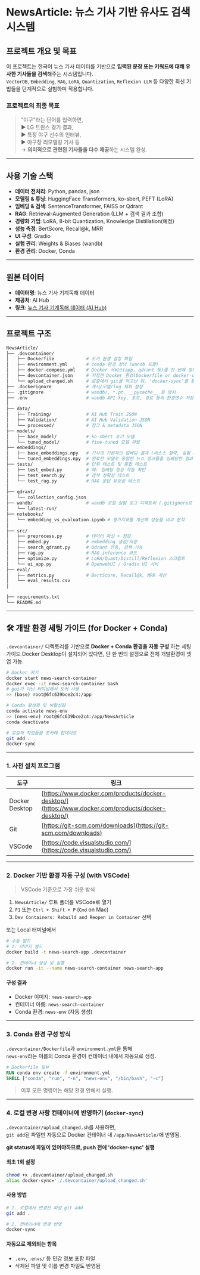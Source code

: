 # NewsArticle: 뉴스 기사 기반 유사도 검색 시스템

## 프로젝트 개요 및 목표
이 프로젝트는 한국어 뉴스 기사 데이터를 기반으로 **입력된 문장 또는 키워드에 대해 유사한 기사들을 검색**해주는 시스템입니다.  
`VectorDB`, `Embedding`, `RAG`, `LoRA`, `Quantization`, `Reflexion LLM` 등 다양한 최신 기법들을 단계적으로 실험하며 적용합니다.

### 프로젝트의 최종 목표
> "야구"라는 단어를 입력하면,  
> ▶ LG 트윈스 경기 결과,  
> ▶ 특정 야구 선수의 인터뷰,  
> ▶ 야구장 리모델링 기사 등  
> → **의미적으로 관련된 기사들을 다수 제공**하는 시스템 완성.

---

## 사용 기술 스택

- **데이터 전처리**: Python, pandas, json
- **모델링 & 튜닝**: HuggingFace Transformers, ko-sbert, PEFT (LoRA)
- **임베딩 & 검색**: SentenceTransformer, FAISS or Qdrant
- **RAG**: Retrieval-Augmented Generation (LLM + 검색 결과 조합)
- **경량화 기법**: LoRA, 8-bit Quantization, Knowledge Distillation(예정)
- **성능 측정**: BertScore, Recall@k, MRR
- **UI 구성**: Gradio
- **실험 관리**: Weights & Biases (wandb)
- **환경 관리**: Docker, Conda

---

## 원본 데이터

- **데이터명**: 뉴스 기사 기계독해 데이터
- **제공처**: AI Hub  
- **링크**: [뉴스 기사 기계독해 데이터 (AI Hub)](https://www.aihub.or.kr/aihubdata/data/view.do?pageIndex=1&currMenu=115&topMenu=100&srchOptnCnd=OPTNCND001&searchKeyword=%EA%B8%B0%EC%82%AC&srchDetailCnd=DETAILCND001&srchOrder=ORDER001&srchPagePer=20&aihubDataSe=data&dataSetSn=577)

---

## 프로젝트 구조

```bash
NewsArticle/
├── .devcontainer/
│   ├── Dockerfile            # 도커 환경 설정 파일
│   ├── environment.yml       # conda 환경 정의 (wandb 포함)
│   ├── docker-compose.yml    # Docker 서비스(app, qdrant 등)를 한 번에 정의하고 실행하는 설정 파일
│   ├── devcontainer.json     # 지정한 Docker 환경(Dockerfile or docker-compose.yml)을 자동으로 빌드하고 실행하게 해주는 설정
│   └── upload_changed.sh     # 로컬에서 git을 하고난 뒤, 'docker-sync'를 통해 자동으로 도커에 업데이트하는 파일 // 해당 파일에 사용법 작성 완료
├── .dockerignore             # 캐시/모델/log 제외 설정
├── .gitignore                # wandb/, *.pt, __pycache__ 등 명시
├── .env                      # wandb API key, 포트, 경로 등의 환경변수 저장 (Git 무시 필수)
│
├── data/
│   ├── Training/             # AI Hub Train JSON
│   ├── Validation/           # AI Hub Validation JSON
│   └── processed/            # 청크 & metadata JSON
├── models/
│   ├── base_model/           # ko-sbert 초기 모델
│   └── tuned_model/          # fine-tuned 모델 파일
├── embeddings/
│   ├── base_embeddings.npy   # 기사의 기본적인 임베딩 결과 (리소스 절약, 실험 재현성 목적)
│   └── tuned_embeddings.npy  # 완료한 모델로 동일한 뉴스 청크들을 임베딩한 결과
├── tests/                    # 단위 테스트 및 통합 테스트
│   ├── test_embed.py         # 예: 임베딩 정상 작동 확인
│   ├── test_search.py        # 검색 정확성 테스트
│   └── test_rag.py           # RAG 응답 유효성 테스트
│
├── qdrant/
│   └── collection_config.json
├── wandb/                    # wandb 로컬 실험 로그 디렉토리 (.gitignore로 무시 권장)
│   └── latest-run/
├── notebooks/
│   └── embedding_vs_evaluation.ipynb # 평가지표를 계산해 성능을 비교 분석
│
├── src/
│   ├── preprocess.py         # 데이터 파싱 + 청킹
│   ├── embed.py              # embedding 생성/저장
│   ├── search_qdrant.py      # Qdrant 연동, 검색 기능
│   ├── rag.py                # RAG inference 코드
│   ├── optimize.py           # LoRA/Quant/Distill/Reflexion 스크립트
│   └── ui_app.py             # OpenwebUI / Gradio UI 서버
├── eval/
│   ├── metrics.py            # BertScore, Recall@k, MRR 계산
│   └── eval_results.csv
│

├── requirements.txt
└── README.md
```

---
## 🛠️ 개발 환경 세팅 가이드 (for Docker + Conda)

`.devcontainer/` 디렉토리를 기반으로 **Docker + Conda 환경을 자동 구성** 하는 세팅 가이드
Docker Desktop이 설치되어 있다면, 단 한 번의 설정으로 전체 개발환경이 셋업 가능.


```bash
# Docker 켜기
docker start news-search-container
docker exec -it news-search-container bash 
# gui가 아닌 터미널에서 도커 사용
>> (base) root@6fc639bce2c4:/app

# Conda 활성화 및 비활성화
conda activate news-env
>> (news-env) root@6fc639bce2c4:/app/NewsArticle
conda deactivate 

# 로컬의 작업들을 도커에 업데이트
git add .
docker-sync
```
---

### 1. 사전 설치 프로그램

| 도구 | 링크 |
|------|------|
| Docker Desktop | [https://www.docker.com/products/docker-desktop/](https://www.docker.com/products/docker-desktop/) |
| Git | [https://git-scm.com/downloads](https://git-scm.com/downloads) |
| VSCode | [https://code.visualstudio.com/](https://code.visualstudio.com/) |


---

### 2. Docker 기반 환경 자동 구성 (with VSCode)

> VSCode 기준으로 가장 쉬운 방식

1. `NewsArticle/` 루트 폴더를 VSCode로 열기
2. `F1` 또는 `Ctrl + Shift + P` (`Cmd` on Mac)  
3. `Dev Containers: Rebuild and Reopen in Container` 선택

또는 Local 터미널에서

```bash
# 수동 빌드
# 1. 이미지 빌드
docker build -t news-search-app .devcontainer

# 2. 컨테이너 생성 및 실행
docker run -it --name news-search-container news-search-app
```

#### 구성 결과

- Docker 이미지: `news-search-app`  
- 컨테이너 이름: `news-search-container`  
- Conda 환경: `news-env` (자동 생성)

---

### 3. Conda 환경 구성 방식

`.devcontainer/Dockerfile`과 `environment.yml`을 통해  
`news-env`라는 이름의 Conda 환경이 컨테이너 내에서 자동으로 생성.


```dockerfile
# Dockerfile 일부
RUN conda env create -f environment.yml
SHELL ["conda", "run", "-n", "news-env", "/bin/bash", "-c"]
```

> 이후 모든 명령어는 해당 환경 안에서 실행.

---

### 4. 로컬 변경 사항 컨테이너에 반영하기 (`docker-sync`)

`.devcontainer/upload_changed.sh`를 사용하면,  
`git add`된 파일만 자동으로 Docker 컨테이너 내 `/app/NewsArticle/`에 반영됨.

**git status에 파일이 있어야하므로, push 전에 'docker-sync' 실행**

#### 최초 1회 설정

```bash
chmod +x .devcontainer/upload_changed.sh
alias docker-sync='./.devcontainer/upload_changed.sh'
```

#### 사용 방법

```bash
# 1. 로컬에서 변경된 파일 git add
git add .

# 2. 컨테이너에 변경 반영
docker-sync
```

#### 자동으로 제외되는 항목

- `.env`, `.envs/` 등 민감 정보 포함 파일
- 삭제된 파일 및 이름 변경 파일도 반영됨